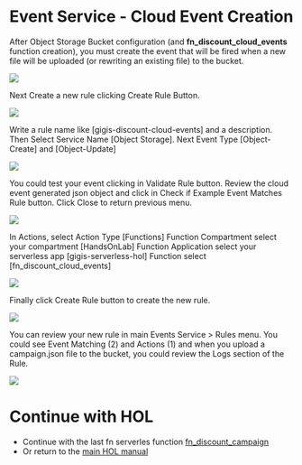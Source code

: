 # Event Service - Cloud Event Creation
After Object Storage Bucket configuration (and **fn_discount_cloud_events** function creation), you must create the event  that will be fired when a new file will be uploaded (or rewriting an existing file) to the bucket.

![](./images/event-service/Events-creation01.png)

Next Create a new rule clicking Create Rule Button.

![](./images/event-service/Events-creation02.png)

Write a rule name like [gigis-discount-cloud-events] and a description. 
Then Select Service Name [Object Storage]. 
Next Event Type [Object-Create] and [Object-Update]

![](./images/event-service/Events-creation03.png)

You could test  your event clicking in Validate Rule button. Review the cloud event generated json object and click in Check if Example Event Matches Rule button. Click Close to return previous menu.

![](./images/event-service/Events-creation04.png)

In Actions, select Action Type [Functions]
Function Compartment select your compartment [HandsOnLab]
Function Application select your serverless app [gigis-serverless-hol]
Function select [fn_discount_cloud_events]

![](./images/event-service/Events-creation05.png)

Finally click Create Rule button to create the new rule.

![](./images/event-service/Events-creation06.png)

You can review your new rule in main Events Service > Rules menu. You could see Event Matching (2) and Actions (1) and when you upload a campaign.json file to the bucket, you could review the Logs section of the Rule.

![](./images/event-service/Events-creation07.png)

# Continue with HOL

* Continue with the last fn serverles function [fn_discount_campaign](https://github.com/oraclespainpresales/GigisPizzaHOL/blob/master/serverless/fn_pizza_discount_campaign.md)
* Or return to the [main HOL manual](https://github.com/oraclespainpresales/GigisPizzaHOL/blob/master/serverless/gigis-serverless-HOL.md)
